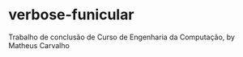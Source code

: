 # verbose-funicular
  Trabalho de conclusão de Curso de Engenharia da Computação, by Matheus Carvalho

